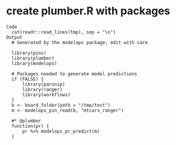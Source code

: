 # create plumber.R with packages

    Code
      cat(readr::read_lines(tmp), sep = "\n")
    Output
      # Generated by the modelops package; edit with care
      
      library(pins)
      library(plumber)
      library(modelops)
      
      # Packages needed to generate model predictions
      if (FALSE) {
          library(parsnip)
          library(ranger)
          library(workflows)
      }
      b <- board_folder(path = "/tmp/test")
      m <- modelops_pin_read(b, "mtcars_ranger")
      
      #* @plumber
      function(pr) {
          pr %>% modelops_pr_predict(m)
      }

